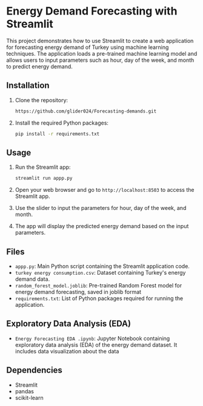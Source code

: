 # Energy Demand Forecasting with Streamlit

This project demonstrates how to use Streamlit to create a web application for forecasting energy demand of Turkey using machine learning techniques. The application loads a pre-trained machine learning model and allows users to input parameters such as hour, day of the week, and month to predict energy demand.

## Installation

1. Clone the repository:

    ```bash
    https://github.com/glider024/Forecasting-demands.git
   ```

2. Install the required Python packages:

    ```bash
    pip install -r requirements.txt
    ```

## Usage

1. Run the Streamlit app:

    ```bash
    streamlit run appp.py
    ```

2. Open your web browser and go to `http://localhost:8503` to access the Streamlit app.

3. Use the slider to input the parameters for hour, day of the week, and month.

4. The app will display the predicted energy demand based on the input parameters.

## Files

- `appp.py`: Main Python script containing the Streamlit application code.
- `turkey energy consumption.csv`: Dataset containing Turkey's energy demand data.
- `random_forest_model.joblib`: Pre-trained Random Forest model for energy demand forecasting, saved in joblib format
- `requirements.txt`: List of Python packages required for running the application.

## Exploratory Data Analysis (EDA)

- `Energy Forecasting EDA .ipynb`: Jupyter Notebook containing exploratory data analysis (EDA) of the energy demand dataset. It includes data visualization about the data

## Dependencies

- Streamlit
- pandas
- scikit-learn
